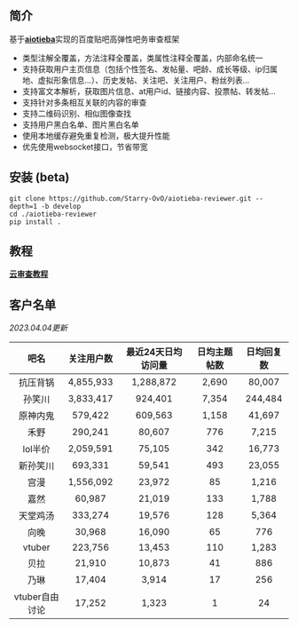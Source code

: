 ## 简介

基于[**aiotieba**](https://github.com/Starry-OvO/aiotieba)实现的百度贴吧高弹性吧务审查框架

+ 类型注解全覆盖，方法注释全覆盖，类属性注释全覆盖，内部命名统一
+ 支持获取用户主页信息（包括个性签名、发帖量、吧龄、成长等级、ip归属地、虚拟形象信息...）、历史发帖、关注吧、关注用户、粉丝列表...
+ 支持富文本解析，获取图片信息、at用户id、链接内容、投票帖、转发帖...
+ 支持针对多条相互关联的内容的审查
+ 支持二维码识别、相似图像查找
+ 支持用户黑白名单、图片黑白名单
+ 使用本地缓存避免重复检测，极大提升性能
+ 优先使用websocket接口，节省带宽

## 安装 (beta)

```shell
git clone https://github.com/Starry-OvO/aiotieba-reviewer.git --depth=1 -b develop
cd ./aiotieba-reviewer
pip install .
```

## 教程

[**云审查教程**](tutorial/reviewer.md)

## 客户名单

*2023.04.04更新*

|      吧名      | 关注用户数 | 最近24天日均访问量 | 日均主题帖数 | 日均回复数 |
| :------------: | :--------: | :----------------: | :----------: | :--------: |
|    抗压背锅    | 4,855,933  |     1,288,872      |    2,690     |   80,007   |
|     孙笑川     | 3,833,417  |      924,401       |    7,354     |  244,484   |
|    原神内鬼    |  579,422   |      609,563       |    1,158     |   41,697   |
|      禾野      |  290,241   |       80,607       |     776      |   7,215    |
|    lol半价     | 2,059,591  |       75,105       |     342      |   16,773   |
|    新孙笑川    |  693,331   |       59,541       |     493      |   23,055   |
|      宫漫      | 1,556,092  |       23,972       |      85      |   1,216    |
|      嘉然      |   60,987   |       21,019       |     133      |   1,788    |
|    天堂鸡汤    |  333,274   |       19,576       |     128      |   5,364    |
|      向晚      |   30,968   |       16,090       |      65      |    776     |
|     vtuber     |  223,756   |       13,453       |     110      |   1,283    |
|      贝拉      |   21,910   |       10,873       |      41      |    886     |
|      乃琳      |   17,404   |       3,914        |      17      |    256     |
| vtuber自由讨论 |   17,252   |       1,323        |      1       |     24     |
